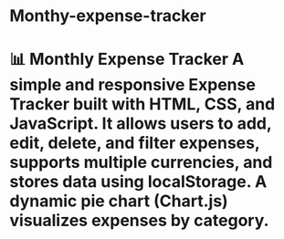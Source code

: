 # Monthy-expense-tracker
 # **📊 Monthly Expense Tracker**    A simple and responsive Expense Tracker built with **HTML, CSS, and JavaScript**. It allows users to **add, edit, delete, and filter** expenses, supports **multiple currencies**, and stores data using **localStorage**. A **dynamic pie chart** (Chart.js) visualizes expenses by category.

